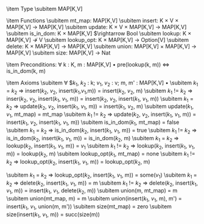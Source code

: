 \item Type
\subitem MAP[K,V]

\item Functions
\subitem mt\_map: MAP[K,V]
\subitem insert: K $\times$ V $\times$ MAP[K,V] $\rightarrow$ MAP[K,V]
\subitem update: K $\times$ V $\times$ MAP[K,V] $\rightarrow$ MAP[K,V]
\subitem is\_in\_dom: K $\times$ MAP[K,V] $\rightarrow Bool
\subitem lookup: K $\times$ MAP[K,V] $\nrightarrow$ V
\subitem lookup\_opt: K $\times$ MAP[K,V] $\rightarrow$ Option[V]
\subitem delete: K $\times$ MAP[K,V] $\rightarrow$ MAP[K,V]
\subitem union: MAP[K,V] $\times$ MAP[K,V] $\rightarrow$ MAP[K,V]
\subitem size: MAP[K,V] $\rightarrow$ Nat

\item Preconditions:
$\forall$ k : K, m : MAP[K,V] $\bullet$
pre(lookup(k, m)) $\Leftrightarrow$ is\_in\_dom(k, m)

\item Axioms
\subitem  $\forall$ $$k_1$, $k_2$ : k; $v_1$, $v_2$ : v; m, m' : MAP[K,V] $\bullet$
\subitem $k_1$ $=$ $k_2$ $\Rightarrow$ insert($k_2$, $v_2$, insert($k_1$,$v_1$,m)) $=$ insert($k_2$, $v_2$, m)
\subitem $k_1$ !$=$ $k_2$ $\Rightarrow$ inser($k_2$, $v_2$, insert($k_1$, $v_1$, m)) $=$ insert($k_2$, $v_2$, insert($k_1$, $v_1$, m))
\subitem $k_1$ $=$ $k_2$ $\Rightarrow$ update($k_2$, $v_2$, insert($k_1$, $v_1$, m)) $=$ insert($k_1$, $v_2$, m)
\subitem update($k_1$, $v_1$, mt\_map) $=$ mt\_map
\subitem $k_1$ !$=$ $k_2$ $\Rightarrow$ update($k_2$, $v_2$, insert($k_1$, $v_1$, m)) $=$ insert($k_1$, $v_2$, insert($k_1$, $v_1$, m))
\subitem is\_in\_dom($k_1$, mt\_map) $=$ false
\subitem $k_1$ $=$ $k_2$ $\Rightarrow$ is\_in\_dom($k_2$, insert($k_1$, $v_1$, m)) $=$ true
\subitem $k_1$ !$=$ $k_2$ $\Rightarrow$ is\_in\_dom($k_2$, insert($k_1$, $v_1$, m)) $=$ is\_in\_dom($k_2$, m)
\subitem $k_1$ $=$ $k_2$ $\Rightarrow$ lookup($k_2$, insert($k_1$, $v_1$, m)) $=$ $v_1$
\subitem $k_1$ !$=$ $k_2$ $\Rightarrow$ lookup($k_2$, insert($k_1$, $v_1$, m)) $=$ lookup($k_2$, m)
\subitem lookup\_opt($k_1$, mt\_map) $=$ none
\subitem $k_1$ !$=$ $k_2$ $\Rightarrow$ lookup_opt($k_2$, insert($k_1$, $v_1$, m)) $=$ lookup_opt($k_2$, m)

\subitem $k_1$ $=$ $k_2$ $\Rightarrow$ lookup_opt($k_2$, insert($k_1$, $v_1$, m)) $=$ some($v_1$)
\subitem $k_1$ $=$ $k_2$ $\Rightarrow$ delete($k_2$, insert($k_1$, $v_1$, m)) $=$ m
\subitem $k_1$ !$=$ $k_2$ $\Rightarrow$ delete($k_2$, insert($k_1$, $v_1$, m)) $=$ insert($k_1$, $v_1$, delete($k_2$, m))
\subitem union(m, mt_map) $=$ m
\subitem union(mt_map, m) $=$ m
\subitem union(insert($k_1$, $v_1$, m), m') $=$ insert($k_1$, $v_1$, union(m, m'))
\subitem size(mt_map) $=$ zero
\subitem size(insert($k_1$, $v_1$, m)) $=$ succ(size(m))
